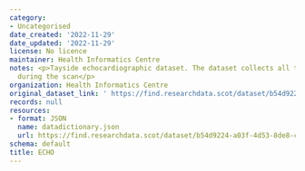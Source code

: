 ```yaml
---
category:
- Uncategorised
date_created: '2022-11-29'
date_updated: '2022-11-29'
license: No licence
maintainer: Health Informatics Centre
notes: <p>Tayside echocardiographic dataset. The dataset collects all the values obtained
  during the scan</p>
organization: Health Informatics Centre
original_dataset_link: ' https://find.researchdata.scot/dataset/b54d9224-a03f-4d53-8de8-c253b65a8172'
records: null
resources:
- format: JSON
  name: datadictionary.json
  url: https://find.researchdata.scot/dataset/b54d9224-a03f-4d53-8de8-c253b65a8172/resource/b54d9224-a03f-4d53-8de8-c253b65a8172/download/datadictionary.json
schema: default
title: ECHO
---
```

